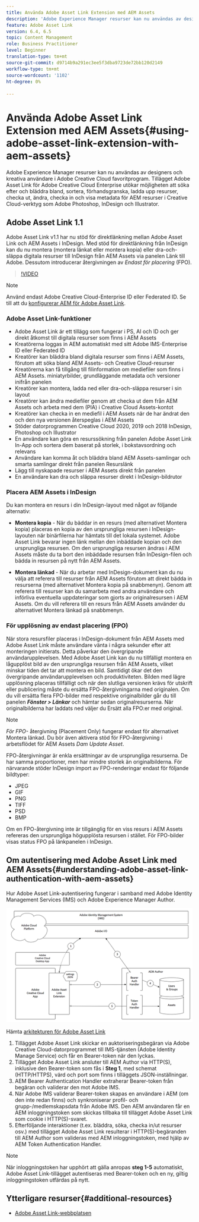 ```yaml
---
title: Använda Adobe Asset Link Extension med AEM Assets
description: 'Adobe Experience Manager resurser kan nu användas av designers och kreativa användare i Adobe Creative Cloud favoritprogram. Tillägget Adobe Asset Link för Adobe Creative Cloud Enterprise utökar möjligheten att söka efter och bläddra bland, sortera, förhandsgranska, ladda upp resurser, checka ut, ändra, checka in och visa metadata för AEM resurser i Creative Cloud-verktyg som Adobe Photoshop, InDesign och Illustrator. '
feature: Adobe Asset Link
version: 6.4, 6.5
topic: Content Management
role: Business Practitioner
level: Beginner
translation-type: tm+mt
source-git-commit: d9714b9a291ec3ee5f3dba9723de72bb120d2149
workflow-type: tm+mt
source-wordcount: '1102'
ht-degree: 0%

---
```



# Använda Adobe Asset Link Extension med AEM Assets{#using-adobe-asset-link-extension-with-aem-assets}

Adobe Experience Manager resurser kan nu användas av designers och kreativa användare i Adobe Creative Cloud favoritprogram. Tillägget Adobe Asset Link för Adobe Creative Cloud Enterprise utökar möjligheten att söka efter och bläddra bland, sortera, förhandsgranska, ladda upp resurser, checka ut, ändra, checka in och visa metadata för AEM resurser i Creative Cloud-verktyg som Adobe Photoshop, InDesign och Illustrator.


## Adobe Asset Link 1.1

Adobe Asset Link v1.1 har nu stöd för direktlänkning mellan Adobe Asset Link och AEM Assets i InDesign. Med stöd för direktlänkning från InDesign kan du nu montera (montera länkat eller montera kopia) eller dra-och-släppa digitala resurser till InDesign från AEM Assets via panelen Länk till Adobe. Dessutom introducerar återgivningen av *Endast för placering* (FPO).

>[!VIDEO](https://video.tv.adobe.com/v/28988/?quality=12&learn=on)

>[!NOTE]
>
>Använd endast Adobe Creative Cloud-Enterprise ID eller Federated ID. Se till att du [konfigurerar AEM för Adobe Asset Link](https://helpx.adobe.com/enterprise/admin-guide.html/enterprise/using/adobe-asset-link.ug.html).


### Adobe Asset Link-funktioner

* Adobe Asset Link är ett tillägg som fungerar i PS, AI och ID och ger direkt åtkomst till digitala resurser som finns i AEM Assets
* Kreatörerna loggas in AEM automatiskt med sitt Adobe IMS-Enterprise ID eller Federated ID
* Kreatörer kan bläddra bland digitala resurser som finns i AEM Assets, förutom att söka bland AEM Assets- och Creative Cloud-resurser
* Kreatörerna kan få tillgång till filinformation om mediefiler som finns i AEM Assets. miniatyrbilder, grundläggande metadata och versioner inifrån panelen
* Kreatörer kan montera, ladda ned eller dra-och-släppa resurser i sin layout
* Kreatörer kan ändra mediefiler genom att checka ut dem från AEM Assets och arbeta med dem (PIA) i Creative Cloud Assets-kontot
* Kreatörer kan checka in en mediefil i AEM Assets när de har ändrat den och den nya versionen återspeglas i AEM Assets
* Stöder datorprogrammen Creative Cloud 2020, 2019 och 2018 InDesign, Photoshop och Illustrator
* En användare kan göra en resurssökning från panelen Adobe Asset Link In-App och sortera dem baserat på storlek, i bokstavsordning och relevans
* Användare kan komma åt och bläddra bland AEM Assets-samlingar och smarta samlingar direkt från panelen Resurslänk
* Lägg till nyskapade resurser i AEM Assets direkt från panelen
* En användare kan dra och släppa resurser direkt i InDesign-bildrutor

### Placera AEM Assets i InDesign

Du kan montera en resurs i din InDesign-layout med något av följande alternativ:

* **Montera kopia**  - När du bäddar in en resurs (med alternativet Montera kopia) placeras en kopia av den ursprungliga resursen i InDesign-layouten när binärfilerna har hämtats till det lokala systemet. Adobe Asset Link bevarar ingen länk mellan den inbäddade kopian och den ursprungliga resursen. Om den ursprungliga resursen ändras i AEM Assets måste du ta bort den inbäddade resursen från InDesign-filen och bädda in resursen på nytt från AEM Assets.

* **Montera länkad**  - När du arbetar med InDesign-dokument kan du nu välja att referera till resurser från AEM Assets förutom att direkt bädda in resurserna (med alternativet Montera kopia på snabbmenyn). Genom att referera till resurser kan du samarbeta med andra användare och införliva eventuella uppdateringar som gjorts av originalresursen i AEM Assets. Om du vill referera till en resurs från AEM Assets använder du alternativet Montera länkad på snabbmenyn.

### För upplösning av endast placering (FPO)

När stora resursfiler placeras i InDesign-dokument från AEM Assets med Adobe Asset Link måste användare vänta i några sekunder efter att monteringen initierats. Detta påverkar den övergripande användarupplevelsen. Med Adobe Asset Link kan du nu tillfälligt montera en lågupplöst bild av den ursprungliga resursen från AEM Assets, vilket minskar tiden det tar att montera en bild. Samtidigt ökar det den övergripande användarupplevelsen och produktiviteten. Bilden med lägre upplösning placeras tillfälligt och när den slutliga versionen krävs för utskrift eller publicering måste du ersätta FPO-återgivningarna med originalen. Om du vill ersätta flera FPO-bilder med respektive originalbilder går du till panelen **_Fönster > Länkar_** och hämtar sedan originalresurserna. När originalbilderna har laddats ned väljer du Ersätt alla FPO:er med original.

>[!NOTE]
>
> *För FPO-* återgivning (Placement Only) fungerar endast för alternativet Montera länkad. Du bör även aktivera stöd för FPO-återgivning i arbetsflödet för AEM Assets *Dam Update Asset*.

FPO-återgivningar är enkla ersättningar av de ursprungliga resurserna. De har samma proportioner, men har mindre storlek än originalbilderna. För närvarande stöder InDesign import av FPO-renderingar endast för följande bildtyper:

* JPEG
* GIF
* PNG
* TIFF
* PSD
* BMP

Om en FPO-återgivning inte är tillgänglig för en viss resurs i AEM Assets refereras den ursprungliga högupplösta resursen i stället. För FPO-bilder visas status FPO på länkpanelen i InDesign.

## Om autentisering med Adobe Asset Link med AEM Assets{#understanding-adobe-asset-link-authentication-with-aem-assets}

Hur Adobe Asset Link-autentisering fungerar i samband med Adobe Identity Management Services (IMS) och Adobe Experience Manager Author.

![Adobe Asset Link Architecture](assets/adobe-asset-link-article-understand.png)

Hämta [arkitekturen för Adobe Asset Link](assets/adobe-asset-link-article-understand-1.png)

1. Tillägget Adobe Asset Link skickar en auktoriseringsbegäran via Adobe Creative Cloud-datorprogrammet till IMS-tjänsten (Adobe Identity Manage Service) och får en Bearer-token när den lyckas.
2. Tillägget Adobe Asset Link ansluter till AEM Author via HTTP(S), inklusive den Bearer-token som fås i **Steg 1**, med schemat (HTTP/HTTPS), värd och port som finns i tilläggets JSON-inställningar.
3. AEM Bearer Authentication Handler extraherar Bearer-token från begäran och validerar den mot Adobe IMS.
4. När Adobe IMS validerar Bearer-token skapas en användare i AEM (om den inte redan finns) och synkroniserar profil- och grupp-/medlemskapsdata från Adobe IMS. Den AEM användaren får en AEM inloggningstoken som skickas tillbaka till tillägget Adobe Asset Link som cookie i HTTP(S)-svaret.
5. Efterföljande interaktioner (t.ex. bläddra, söka, checka in/ut resurser osv.) med tillägget Adobe Asset Link resulterar i HTTP(S)-begäranden till AEM Author som valideras med AEM inloggningstoken, med hjälp av AEM Token Authentication Handler.

>[!NOTE]
>
>När inloggningstoken har upphört att gälla anropas **steg 1-5** automatiskt, Adobe Asset Link-tillägget autentiseras med Bearer-token och en ny, giltig inloggningstoken utfärdas på nytt.

## Ytterligare resurser{#additional-resources}

* [Adobe Asset Link-webbplatsen](https://www.adobe.com/creativecloud/business/enterprise/adobe-asset-link.html)